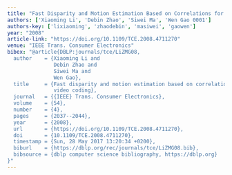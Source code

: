 ```yaml
---
title: "Fast Disparity and Motion Estimation Based on Correlations for Multiview Video Coding"
authors: ['Xiaoming Li', 'Debin Zhao', 'Siwei Ma', 'Wen Gao 0001']
authors-key: ['lixiaoming', 'zhaodebin', 'masiwei', 'gaowen']
year: "2008"
article-link: "https://doi.org/10.1109/TCE.2008.4711270"
venue: "IEEE Trans. Consumer Electronics"
bibex: "@article{DBLP:journals/tce/LiZMG08,
  author    = {Xiaoming Li and
               Debin Zhao and
               Siwei Ma and
               Wen Gao},
  title     = {Fast disparity and motion estimation based on correlations for multiview
               video coding},
  journal   = {{IEEE} Trans. Consumer Electronics},
  volume    = {54},
  number    = {4},
  pages     = {2037--2044},
  year      = {2008},
  url       = {https://doi.org/10.1109/TCE.2008.4711270},
  doi       = {10.1109/TCE.2008.4711270},
  timestamp = {Sun, 28 May 2017 13:20:34 +0200},
  biburl    = {https://dblp.org/rec/journals/tce/LiZMG08.bib},
  bibsource = {dblp computer science bibliography, https://dblp.org}
}"
---
```

